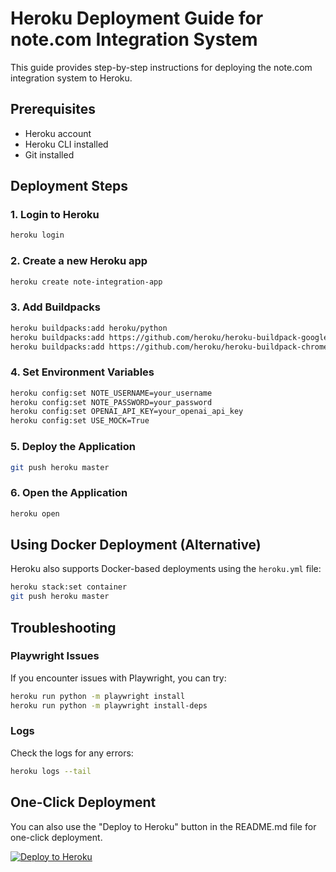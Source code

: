 # Heroku Deployment Guide for note.com Integration System

This guide provides step-by-step instructions for deploying the note.com integration system to Heroku.

## Prerequisites

- Heroku account
- Heroku CLI installed
- Git installed

## Deployment Steps

### 1. Login to Heroku

```bash
heroku login
```

### 2. Create a new Heroku app

```bash
heroku create note-integration-app
```

### 3. Add Buildpacks

```bash
heroku buildpacks:add heroku/python
heroku buildpacks:add https://github.com/heroku/heroku-buildpack-google-chrome
heroku buildpacks:add https://github.com/heroku/heroku-buildpack-chromedriver
```

### 4. Set Environment Variables

```bash
heroku config:set NOTE_USERNAME=your_username
heroku config:set NOTE_PASSWORD=your_password
heroku config:set OPENAI_API_KEY=your_openai_api_key
heroku config:set USE_MOCK=True
```

### 5. Deploy the Application

```bash
git push heroku master
```

### 6. Open the Application

```bash
heroku open
```

## Using Docker Deployment (Alternative)

Heroku also supports Docker-based deployments using the `heroku.yml` file:

```bash
heroku stack:set container
git push heroku master
```

## Troubleshooting

### Playwright Issues

If you encounter issues with Playwright, you can try:

```bash
heroku run python -m playwright install
heroku run python -m playwright install-deps
```

### Logs

Check the logs for any errors:

```bash
heroku logs --tail
```

## One-Click Deployment

You can also use the "Deploy to Heroku" button in the README.md file for one-click deployment.

[![Deploy to Heroku](https://www.herokucdn.com/deploy/button.svg)](https://heroku.com/deploy)
